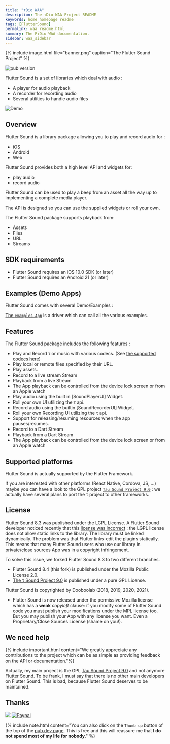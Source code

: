 ```yaml
---
title: "τDio WAA"
description: The τDio WAA Project README
keywords: home homepage readme
tags: [FlutterSound]
permalink: waa_readme.html
summary: The FτDio WAA documentation.
sidebar: waa_sidebar
---
```


{% include image.html file="banner.png"  caption="The Flutter Sound Project" %}

![pub version](https://img.shields.io/pub/v/flutter_sound.svg?style=flat-square)

Flutter Sound is a set of libraries which deal with audio :

- A player for audio playback
- A recorder for recording audio
- Several utilities to handle audio files

![Demo](https://user-images.githubusercontent.com/27461460/77531555-77c9ec00-6ed6-11ea-9813-320f943b08cc.gif)

## Overview

Flutter Sound is a library package allowing you to play and record audio for :

* iOS
* Android
* Web

Flutter Sound provides both a high level API and widgets for:

* play audio
* record audio

Flutter Sound can be used to play a beep from an asset all the way up to implementing a complete media player.

The API is designed so you can use the supplied widgets or roll your own.

The Flutter Sound package supports playback from:

* Assets
* Files
* URL
* Streams

## SDK requirements

* Flutter Sound requires an iOS 10.0 SDK \(or later\)
* Flutter Sound requires an Android 21 \(or later\)

## Examples \(Demo Apps\)

Flutter Sound comes with several Demo/Examples :

[The `examples App`](https://github.com/dooboolab/flutter_sound/blob/master/flutter_sound/example/lib/main.dart) is a driver which can call all the various examples.

## Features

The Flutter Sound package includes the following features :

* Play and Record τ or music with various codecs. \(See [the supported codecs here](guides_codec.html)\)
* Play local or remote files specified by their URL.
* Play assets.
* Record to a live stream Stream
* Playback from a live Stream
* The App playback can be controlled from the device lock screen or from an Apple watch
* Play audio using the built in \[SoundPlayerUI\] Widget.
* Roll your own UI utilizing the τ api.
* Record audio using the builtin \[SoundRecorderUI\] Widget.
* Roll your own Recording UI utilizing the τ api.
* Support for releasing/resuming resources when the app pauses/resumes.
* Record to a Dart Stream
* Playback from a Dart Stream
* The App playback can be controlled from the device lock screen or from an Apple watch

## Supported platforms

Flutter Sound is actually supported by the Flutter Framework.

If you are interested with other platforms (React Native, Cordova, JS, ...) maybe you can have a look to the GPL project [`Tau Sound Project 9.0`](https://tau.canardoux.xyz/readme.html) : we actually have several plans to port the τ project to other frameworks.

## License

Flutter Sound 8.3 was published under the LGPL License.
A Flutter Sound developer noticed recently that this [license was incorrect](https://github.com/canardoux/tau/issues/696) :
the LGPL license does not allow static links to the library. The library must be linked dynamically.
The problem was that Flutter links-edit the plugins statically. This means that many Flutter Sound users who
use our library in private/close sources App was in a copyright infringement.

To solve this issue, we forked Flutter Sound 8.3 to two different branches.

* Flutter Sound 8.4 (this fork) is published under the Mozilla Public License 2.0.
* [The τ Sound Project 9.0](https://pub.dev/packages/tau_sound) is published under a pure GPL License.

Flutter Sound is copyrighted by Dooboolab (2018, 2019, 2020, 2021).

* Flutter Sound is now released under the permissive Mozilla license which has a **weak** *copyleft* clause: if you modify some of Flutter Sound code you must publish your modifications under the MPL license too. But you may publish your App with any license you want. Even a Proprietary/Close Sources License (shame on you!).

## We need help

{% include important.html content="We greatly appreciate any contributions to the project which can be as simple as providing feedback on the API or documentation."%}

Actually, my main project is the GPL [Tau Sound Project 9.0](https://tau.canardoux.xyz/readme.html) and not anymore Flutter Sound. To be frank, I must say that there is no other main developers on Flutter Sound. This is bad, because Flutter Sound deserves to be maintained.

## Thanks

<a href="https://www.buymeacoffee.com/larpoux"><img src="https://img.buymeacoffee.com/button-api/?text=Buy me a coffee&emoji=💛&slug=larpoux&button_colour=5F7FFF&font_colour=ffffff&font_family=Cookie&outline_colour=000000&coffee_colour=FFDD00"></a>
[![Paypal](https://www.paypalobjects.com/webstatic/mktg/Logo/pp-logo-100px.png)](https://paypal.me/thetauproject?locale.x=fr_FR)

{% include note.html content="You can also click on the `Thumb up` button of the top of the [pub.dev page](https://pub.dev/packages/flutter_sound).
This is free and this will reassure me that **I do not spend most of my life for nobody**." %}

<script data-name="BMC-Widget" src="http://cdnjs.buymeacoffee.com/1.0.0/widget.prod.min.js" data-id="larpoux" data-description="Support me on Buy me a coffee!" data-message="Thank you for visiting. You can now buy me a coffee!" data-color="#5F7FFF" data-position="Right" data-x_margin="18" data-y_margin="18"></script>

